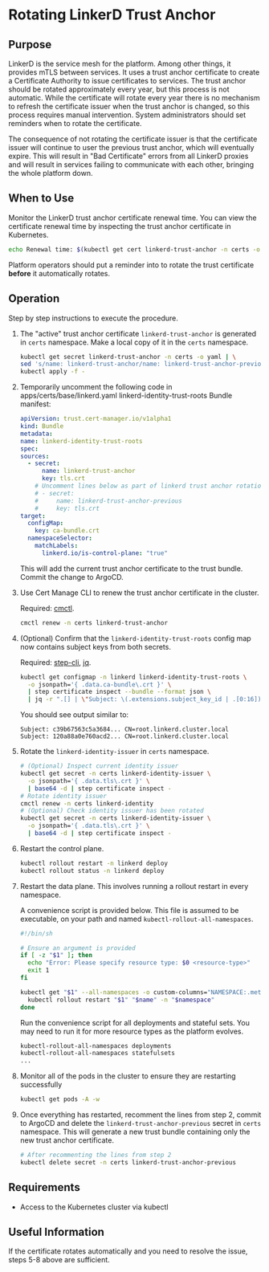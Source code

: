 # Rotating LinkerD Trust Anchor

## Purpose

LinkerD is the service mesh for the platform. Among other things, it provides mTLS between services. It uses a trust anchor certificate to create a Certificate Authority to issue certificates to services. The trust anchor should be rotated approximately every year, but this process is not automatic. While the certificate will rotate every year there is no mechanism to refresh the certificate issuer when the trust anchor is changed, so this process requires manual intervention. System administrators should set reminders when to rotate the certificate.

The consequence of not rotating the certificate issuer is that the certificate issuer will continue to user the previous trust anchor, which will eventually expire. This will result in "Bad Certificate" errors from all LinkerD proxies and will result in services failing to communicate with each other, bringing the whole platform down.

## When to Use

Monitor the LinkerD trust anchor certificate renewal time. You can view the certificate renewal time by inspecting the trust anchor certificate in Kubernetes.

```sh
echo Renewal time: $(kubectl get cert linkerd-trust-anchor -n certs -o jsonpath="{.status.renewalTime}")\n
```

Platform operators should put a reminder into to rotate the trust certificate **before** it automatically rotates.

## Operation

Step by step instructions to execute the procedure.

1. The "active" trust anchor certificate `linkerd-trust-anchor` is generated in `certs` namespace. Make a local copy of it in the `certs` namespace.

   ```sh
   kubectl get secret linkerd-trust-anchor -n certs -o yaml | \
   sed 's/name: linkerd-trust-anchor/name: linkerd-trust-anchor-previous/' | \
   kubectl apply -f -
   ```

2. Temporarily uncomment the following code in apps/certs/base/linkerd.yaml linkerd-identity-trust-roots Bundle manifest:

   ```yaml
   apiVersion: trust.cert-manager.io/v1alpha1
   kind: Bundle
   metadata:
   name: linkerd-identity-trust-roots
   spec:
   sources:
     - secret:
         name: linkerd-trust-anchor
         key: tls.crt
       # Uncomment lines below as part of linkerd trust anchor rotation process
       # - secret:
       #     name: linkerd-trust-anchor-previous
       #     key: tls.crt
   target:
     configMap:
       key: ca-bundle.crt
     namespaceSelector:
       matchLabels:
         linkerd.io/is-control-plane: "true"
   ```

   This will add the current trust anchor certificate to the trust bundle. Commit the change to ArgoCD.

3. Use Cert Manage CLI to renew the trust anchor certificate in the cluster.

   Required: [cmctl](https://cert-manager.io/docs/reference/cmctl/#installation).

   ```sh
   cmctl renew -n certs linkerd-trust-anchor
   ```

4. (Optional) Confirm that the `linkerd-identity-trust-roots` config map now contains subject keys from both secrets.

   Required: [step-cli](https://smallstep.com/docs/step-cli/installation), [jq](https://jqlang.org/download/).

   ```sh
   kubectl get configmap -n linkerd linkerd-identity-trust-roots \
     -o jsonpath='{ .data.ca-bundle\.crt }' \
     | step certificate inspect --bundle --format json \
     | jq -r ".[] | \"Subject: \(.extensions.subject_key_id | .[0:16])... \(.subject_dn)\""
   ```

   You should see output similar to:

   ```
   Subject: c39b67563c5a3684... CN=root.linkerd.cluster.local
   Subject: 120a88a0e760acd2... CN=root.linkerd.cluster.local
   ```

5. Rotate the `linkerd-identity-issuer` in `certs` namespace.

   ```sh
   # (Optional) Inspect current identity issuer
   kubectl get secret -n certs linkerd-identity-issuer \
     -o jsonpath='{ .data.tls\.crt }' \
     | base64 -d | step certificate inspect -
   # Rotate identity issuer
   cmctl renew -n certs linkerd-identity
   # (Optional) Check identity issuer has been rotated
   kubectl get secret -n certs linkerd-identity-issuer \
     -o jsonpath='{ .data.tls\.crt }' \
     | base64 -d | step certificate inspect -
   ```

6. Restart the control plane.

   ```sh
   kubectl rollout restart -n linkerd deploy
   kubectl rollout status -n linkerd deploy
   ```

7. Restart the data plane. This involves running a rollout restart in every namespace.

   A convenience script is provided below. This file is assumed to be executable, on your path and named `kubectl-rollout-all-namespaces`.

   ```sh
   #!/bin/sh

   # Ensure an argument is provided
   if [ -z "$1" ]; then
     echo "Error: Please specify resource type: $0 <resource-type>"
     exit 1
   fi

   kubectl get "$1" --all-namespaces -o custom-columns="NAMESPACE:.metadata.namespace,NAME:.metadata.name" | tail -n +2 | while read namespace name; do
     kubectl rollout restart "$1" "$name" -n "$namespace"
   done
   ```

   Run the convenience script for all deployments and stateful sets. You may need to run it for more resource types as the platform evolves.

   ```sh
   kubectl-rollout-all-namespaces deployments
   kubectl-rollout-all-namespaces statefulsets
   ...
   ```

8. Monitor all of the pods in the cluster to ensure they are restarting successfully

   ```sh
   kubectl get pods -A -w
   ```

9. Once everything has restarted, recomment the lines from step 2, commit to ArgoCD and delete the `linkerd-trust-anchor-previous` secret in `certs` namespace. This will generate a new trust bundle containing only the new trust anchor certificate.

   ```sh
   # After recommenting the lines from step 2
   kubectl delete secret -n certs linkerd-trust-anchor-previous
   ```

## Requirements

- Access to the Kubernetes cluster via kubectl

## Useful Information

If the certificate rotates automatically and you need to resolve the issue, steps 5-8 above are sufficient.
